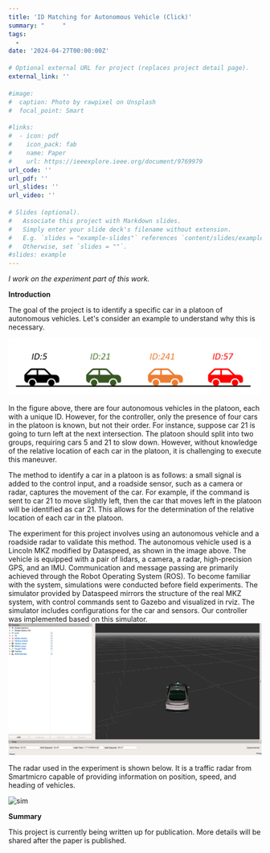 ```yaml
---
title: 'ID Matching for Autonomous Vehicle (Click)'
summary: "     "
tags:
  - 
date: '2024-04-27T00:00:00Z'

# Optional external URL for project (replaces project detail page).
external_link: ''

#image:
#  caption: Photo by rawpixel on Unsplash
#  focal_point: Smart

#links:
#  - icon: pdf
#    icon_pack: fab
#    name: Paper
#    url: https://ieeexplore.ieee.org/document/9769979
url_code: ''
url_pdf: ''
url_slides: ''
url_video: ''

# Slides (optional).
#   Associate this project with Markdown slides.
#   Simply enter your slide deck's filename without extension.
#   E.g. `slides = "example-slides"` references `content/slides/example-slides.md`.
#   Otherwise, set `slides = ""`.
#slides: example
---
```



*I work on the experiment part of this work.*

**Introduction**

The goal of the project is to identify a specific car in a platoon of autonomous vehicles. Let's consider an example to understand why this is necessary.

![platoon](platoon.PNG)

In the figure above, there are four autonomous vehicles in the platoon, each with a unique ID. However, for the controller, only the presence of four cars in the platoon is known, but not their order. For instance, suppose car 21 is going to turn left at the next intersection. The platoon should split into two groups, requiring cars 5 and 21 to slow down. However, without knowledge of the relative location of each car in the platoon, it is challenging to execute this maneuver.

The method to identify a car in a platoon is as follows: a small signal is added to the control input, and a roadside sensor, such as a camera or radar, captures the movement of the car. For example, if the command is sent to car 21 to move slightly left, then the car that moves left in the platoon will be identified as car 21. This allows for the determination of the relative location of each car in the platoon.

The experiment for this project involves using an autonomous vehicle and a roadside radar to validate this method. The autonomous vehicle used is a Lincoln MKZ modified by Dataspeed, as shown in the image above. The vehicle is equipped with a pair of lidars, a camera, a radar, high-precision GPS, and an IMU. Communication and message passing are primarily achieved through the Robot Operating System (ROS). To become familiar with the system, simulations were conducted before field experiments. The simulator provided by Dataspeed mirrors the structure of the real MKZ system, with control commands sent to Gazebo and visualized in rviz. The simulator includes configurations for the car and sensors. Our controller was implemented based on this simulator.
![sim](sim.PNG)

The radar used in the experiment is shown below. It is a traffic radar from Smartmicro capable of providing information on position, speed, and heading of vehicles.

![sim](radar.PNG)


**Summary**

This project is currently being written up for publication. More details will be shared after the paper is published.